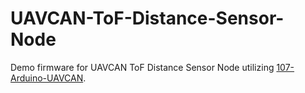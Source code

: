UAVCAN-ToF-Distance-Sensor-Node
===============================
Demo firmware for UAVCAN ToF Distance Sensor Node utilizing [107-Arduino-UAVCAN](https://github.com/107-systems/107-Arduino-UAVCAN).
